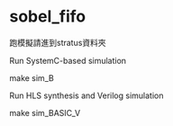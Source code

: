 # sobel_fifo
跑模擬請進到stratus資料夾

Run SystemC-based simulation  

make sim_B

Run HLS synthesis and Verilog simulation

make sim_BASIC_V
